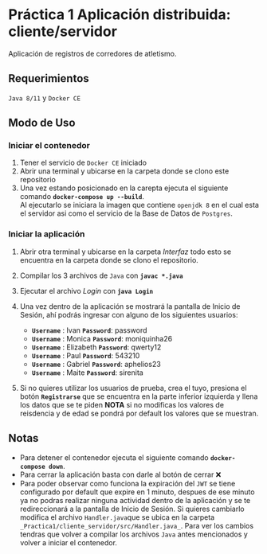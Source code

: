# Práctica 1 Aplicación distribuida: cliente/servidor
Aplicación de registros de corredores de atletismo.

## Requerimientos
`Java 8/11` y `Docker CE`

## Modo de Uso
### Iniciar el contenedor

1. Tener el servicio de `Docker CE` iniciado
2. Abrir una terminal y ubicarse en la carpeta donde se clono este repositorio  
3. Una vez estando posicionado en la carepta ejecuta el siguiente comando **`docker-compose up --build`**.  
Al ejecutarlo se iniciara la imagen que contiene `openjdk 8` en el cual esta el servidor asi como el servicio de la Base de Datos de `Postgres`.

### Iniciar la aplicación

1. Abrir otra terminal y ubicarse en la carpeta _Interfaz_ todo esto se encuentra en la carpeta donde se clono el repositorio.
2. Compilar los 3 archivos de `Java` con **`javac *.java`**
3. Ejecutar el archivo _Login_ con **`java Login`**
4. Una vez dentro de la aplicación se mostrará la pantalla de Inicio de Sesión, ahí podrás ingresar con alguno de los siguientes usuarios:  

   - **`Username`** : Ivan  **`Password`**: password
   - **`Username`** : Monica  **`Password`**: moniquinha26
   - **`Username`** : Elizabeth  **`Password`**: qwerty12
   - **`Username`** : Paul  **`Password`**: 543210
   - **`Username`** : Gabriel  **`Password`**: aphelios23
   - **`Username`** : Maite  **`Password`**: sirenita  
   
5. Si no quieres utilizar los usuarios de prueba, crea el tuyo, presiona el botón **`Registrarse`** que se encuentra en la parte inferior izquierda y llena los datos que se te piden
**NOTA** si no modificas los valores de reisdencia y de edad se pondrá por default los valores que se muestran.

## Notas
* Para detener el contenedor ejecuta el siguiente comando **`docker-compose down`**.
* Para cerrar la aplicación basta con darle al botón de cerrar ❌
* Para poder observar como funciona la expiración del `JWT` se tiene configurado por default que expire en 1 minuto, despues de ese minuto ya no podras realizar
ninguna actividad dentro de la aplicación y se te redireccionará a la pantalla de Inicio de Sesión. Si quieres cambiarlo modifica el archivo `Handler.java`que se ubica en
la carpeta `_Practica1/cliente_servidor/src/Handler.java_`. Para ver los cambios tendras que volver a compilar los archivos `Java` antes mencionados y volver a iniciar
el contenedor.
